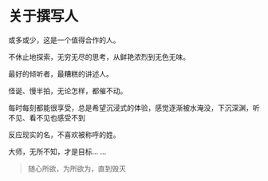 # 关于撰写人

或多或少，这是一个值得合作的人。

不休止地探索，无穷无尽的思考，从鲜艳浓烈到无色无味。

最好的倾听者，最糟糕的讲述人。

怪诞、慢半拍，无论怎样，都催不动。

每时每刻都能很享受，总是希望沉浸式的体验，感觉逐渐被水淹没，下沉深渊，听不见、看不见也感受不到

反应现实的名，不喜欢被称呼的姓。

大师，无所不知，才是目标... ...

> 随心所欲，为所欲为，直到毁灭